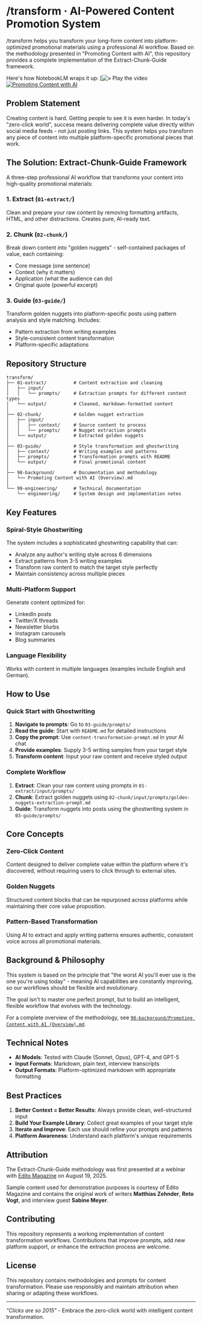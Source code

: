# /transform · AI-Powered Content Promotion System

/transform helps you transform your long-form content into platform-optimized promotional materials using a professional AI workflow. Based on the methodology presented in "Promoting Content with AI", this repository provides a complete implementation of the Extract-Chunk-Guide framework.

Here's how NotebookLM wraps it up: [![» Play the video](https://www.youtube.com/watch?v=LyVitMpLzqE)
[![Promoting Content with AI](https://img.youtube.com/vi/LyVitMpLzqE/maxresdefault.jpg)](https://www.youtube.com/watch?v=LyVitMpLzqE)

## Problem Statement

Creating content is hard. Getting people to see it is even harder. In today's "zero-click world", success means delivering complete value directly within social media feeds - not just posting links. This system helps you transform any piece of content into multiple platform-specific promotional pieces that work.

## The Solution: Extract-Chunk-Guide Framework

A three-step professional AI workflow that transforms your content into high-quality promotional materials:

### 1. **Extract** (`01-extract/`)
Clean and prepare your raw content by removing formatting artifacts, HTML, and other distractions. Creates pure, AI-ready text.

### 2. **Chunk** (`02-chunk/`)
Break down content into "golden nuggets" - self-contained packages of value, each containing:
- Core message (one sentence)
- Context (why it matters)
- Application (what the audience can do)
- Original quote (powerful excerpt)

### 3. **Guide** (`03-guide/`)
Transform golden nuggets into platform-specific posts using pattern analysis and style matching. Includes:
- Pattern extraction from writing examples
- Style-consistent content transformation
- Platform-specific adaptations

## Repository Structure

```
transform/
├── 01-extract/          # Content extraction and cleaning
│   ├── input/
│   │   └── prompts/     # Extraction prompts for different content types
│   └── output/          # Cleaned, markdown-formatted content
│
├── 02-chunk/            # Golden nugget extraction
│   ├── input/
│   │   ├── context/     # Source content to process
│   │   └── prompts/     # Nugget extraction prompts
│   └── output/          # Extracted golden nuggets
│
├── 03-guide/            # Style transformation and ghostwriting
│   ├── context/         # Writing examples and patterns
│   ├── prompts/         # Transformation prompts with README
│   └── output/          # Final promotional content
│
├── 98-background/       # Documentation and methodology
│   └── Promoting Content with AI (Overview).md
│
└── 99-engineering/      # Technical documentation
    └── engineering/     # System design and implementation notes
```

## Key Features

### Spiral-Style Ghostwriting
The system includes a sophisticated ghostwriting capability that can:
- Analyze any author's writing style across 6 dimensions
- Extract patterns from 3-5 writing examples
- Transform raw content to match the target style perfectly
- Maintain consistency across multiple pieces

### Multi-Platform Support
Generate content optimized for:
- LinkedIn posts
- Twitter/X threads
- Newsletter blurbs
- Instagram carousels
- Blog summaries

### Language Flexibility
Works with content in multiple languages (examples include English and German).

## How to Use

### Quick Start with Ghostwriting

1. **Navigate to prompts**: Go to `03-guide/prompts/`
2. **Read the guide**: Start with `README.md` for detailed instructions
3. **Copy the prompt**: Use `content-transformation-prompt.md` in your AI chat
4. **Provide examples**: Supply 3-5 writing samples from your target style
5. **Transform content**: Input your raw content and receive styled output

### Complete Workflow

1. **Extract**: Clean your raw content using prompts in `01-extract/input/prompts/`
2. **Chunk**: Extract golden nuggets using `02-chunk/input/prompts/golden-nuggets-extraction-prompt.md`
3. **Guide**: Transform nuggets into posts using the ghostwriting system in `03-guide/prompts/`

## Core Concepts

### Zero-Click Content
Content designed to deliver complete value within the platform where it's discovered, without requiring users to click through to external sites.

### Golden Nuggets
Structured content blocks that can be repurposed across platforms while maintaining their core value proposition.

### Pattern-Based Transformation
Using AI to extract and apply writing patterns ensures authentic, consistent voice across all promotional materials.

## Background & Philosophy

This system is based on the principle that "the worst AI you'll ever use is the one you're using today" - meaning AI capabilities are constantly improving, so our workflows should be flexible and evolutionary.

The goal isn't to master one perfect prompt, but to build an intelligent, flexible workflow that evolves with the technology.

For a complete overview of the methodology, see [`98-background/Promoting Content with AI (Overview).md`](98-background/Promoting%20Content%20with%20AI%20(Overview).md).

## Technical Notes

- **AI Models**: Tested with Claude (Sonnet, Opus), GPT-4, and GPT-5
- **Input Formats**: Markdown, plain text, interview transcripts
- **Output Formats**: Platform-optimized markdown with appropriate formatting

## Best Practices

1. **Better Context = Better Results**: Always provide clean, well-structured input
2. **Build Your Example Library**: Collect great examples of your target style
3. **Iterate and Improve**: Each use should refine your prompts and patterns
4. **Platform Awareness**: Understand each platform's unique requirements

## Attribution

The Extract-Chunk-Guide methodology was first presented at a webinar with [Edito Magazine](https://edito.ch) on August 19, 2025.

Sample content used for demonstration purposes is courtesy of Edito Magazine and contains the original work of writers **Matthias Zehnder**, **Reto Vogt**, and interview guest **Sabine Meyer**.

## Contributing

This repository represents a working implementation of content transformation workflows. Contributions that improve prompts, add new platform support, or enhance the extraction process are welcome.

## License

This repository contains methodologies and prompts for content transformation. Please use responsibly and maintain attribution when sharing or adapting these workflows.

---

*"Clicks are so 2015"* - Embrace the zero-click world with intelligent content transformation.
